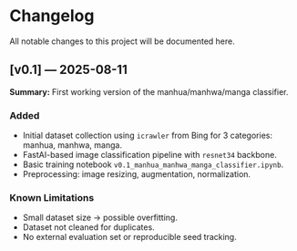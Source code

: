 # Changelog

All notable changes to this project will be documented here.

## [v0.1] — 2025-08-11
**Summary:** First working version of the manhua/manhwa/manga classifier.

### Added
- Initial dataset collection using `icrawler` from Bing for 3 categories: manhua, manhwa, manga.
- FastAI-based image classification pipeline with `resnet34` backbone.
- Basic training notebook `v0.1_manhua_manhwa_manga_classifier.ipynb`.
- Preprocessing: image resizing, augmentation, normalization.

### Known Limitations
- Small dataset size → possible overfitting.
- Dataset not cleaned for duplicates.
- No external evaluation set or reproducible seed tracking.
